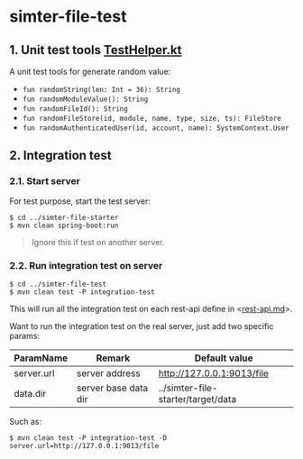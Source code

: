 # simter-file-test

## 1. Unit test tools [TestHelper.kt]

A unit test tools for generate random value:

- `fun randomString(len: Int = 36): String`
- `fun randomModuleValue(): String`
- `fun randomFileId(): String`
- `fun randomFileStore(id, module, name, type, size, ts): FileStore`
- `fun randomAuthenticatedUser(id, account, name): SystemContext.User`

## 2. Integration test

### 2.1. Start server

For test purpose, start the test server:

```shell
$ cd ../simter-file-starter
$ mvn clean spring-boot:run
```

> Ignore this if test on another server.

### 2.2. Run integration test on server

```shell
$ cd ../simter-file-test
$ mvn clean test -P integration-test
```

This will run all the integration test on each rest-api define in <[rest-api.md]>.

Want to run the integration test on the real server, just add two specific params:

| ParamName  | Remark               | Default value
|------------|----------------------|---------------
| server.url | server address       | http://127.0.0.1:9013/file
| data.dir   | server base data dir | ../simter-file-starter/target/data

Such as:

```shell
$ mvn clean test -P integration-test -D server.url=http://127.0.0.1:9013/file
```


[TestHelper.kt]: https://github.com/simter/simter-file/blob/master/simter-file-test/src/main/kotlin/tech/simter/file/test/TestHelper.kt
[rest-api.md]: https://github.com/simter/simter-file/blob/master/docs/rest-api.md
